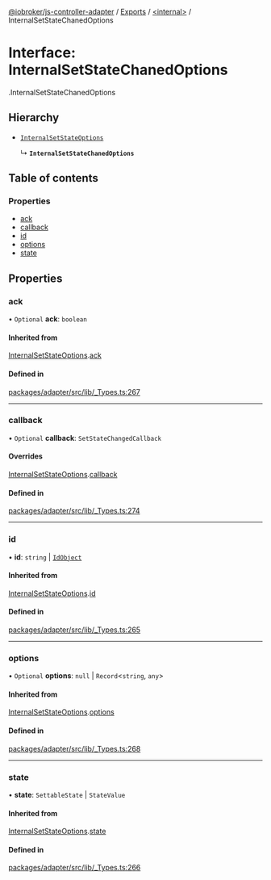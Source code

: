 [@iobroker/js-controller-adapter](../README.md) / [Exports](../modules.md) / [<internal\>](../modules/internal_.md) / InternalSetStateChanedOptions

# Interface: InternalSetStateChanedOptions

[<internal>](../modules/internal_.md).InternalSetStateChanedOptions

## Hierarchy

- [`InternalSetStateOptions`](internal_.InternalSetStateOptions.md)

  ↳ **`InternalSetStateChanedOptions`**

## Table of contents

### Properties

- [ack](internal_.InternalSetStateChanedOptions.md#ack)
- [callback](internal_.InternalSetStateChanedOptions.md#callback)
- [id](internal_.InternalSetStateChanedOptions.md#id)
- [options](internal_.InternalSetStateChanedOptions.md#options)
- [state](internal_.InternalSetStateChanedOptions.md#state)

## Properties

### ack

• `Optional` **ack**: `boolean`

#### Inherited from

[InternalSetStateOptions](internal_.InternalSetStateOptions.md).[ack](internal_.InternalSetStateOptions.md#ack)

#### Defined in

[packages/adapter/src/lib/_Types.ts:267](https://github.com/ioBroker/ioBroker.js-controller/blob/c7a5677d/packages/adapter/src/lib/_Types.ts#L267)

___

### callback

• `Optional` **callback**: `SetStateChangedCallback`

#### Overrides

[InternalSetStateOptions](internal_.InternalSetStateOptions.md).[callback](internal_.InternalSetStateOptions.md#callback)

#### Defined in

[packages/adapter/src/lib/_Types.ts:274](https://github.com/ioBroker/ioBroker.js-controller/blob/c7a5677d/packages/adapter/src/lib/_Types.ts#L274)

___

### id

• **id**: `string` \| [`IdObject`](internal_.IdObject.md)

#### Inherited from

[InternalSetStateOptions](internal_.InternalSetStateOptions.md).[id](internal_.InternalSetStateOptions.md#id)

#### Defined in

[packages/adapter/src/lib/_Types.ts:265](https://github.com/ioBroker/ioBroker.js-controller/blob/c7a5677d/packages/adapter/src/lib/_Types.ts#L265)

___

### options

• `Optional` **options**: ``null`` \| `Record`<`string`, `any`\>

#### Inherited from

[InternalSetStateOptions](internal_.InternalSetStateOptions.md).[options](internal_.InternalSetStateOptions.md#options)

#### Defined in

[packages/adapter/src/lib/_Types.ts:268](https://github.com/ioBroker/ioBroker.js-controller/blob/c7a5677d/packages/adapter/src/lib/_Types.ts#L268)

___

### state

• **state**: `SettableState` \| `StateValue`

#### Inherited from

[InternalSetStateOptions](internal_.InternalSetStateOptions.md).[state](internal_.InternalSetStateOptions.md#state)

#### Defined in

[packages/adapter/src/lib/_Types.ts:266](https://github.com/ioBroker/ioBroker.js-controller/blob/c7a5677d/packages/adapter/src/lib/_Types.ts#L266)
